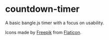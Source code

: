 # countdown-timer

A basic bangle.js timer with a focus on usability.

Icons made by [Freepik](https://www.freepik.com) from [Flaticon](https://www.flaticon.com/).